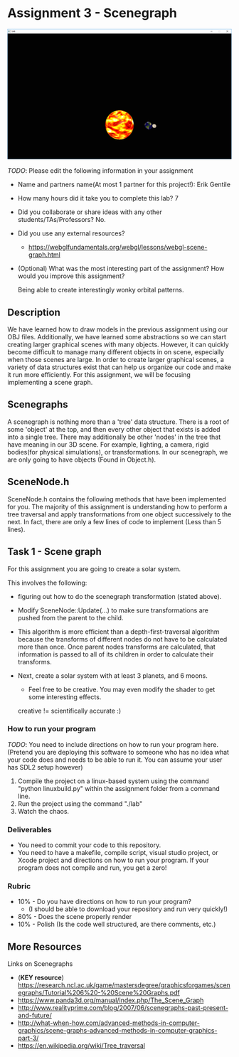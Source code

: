 # Assignment 3 - Scenegraph

![Alt text](./working.png "Working Solar System")


*TODO*: Please edit the following information in your assignment

* Name and partners name(At most 1 partner for this project!): Erik Gentile
* How many hours did it take you to complete this lab? 7
* Did you collaborate or share ideas with any other students/TAs/Professors?
  No.
* Did you use any external resources?

  * https://webglfundamentals.org/webgl/lessons/webgl-scene-graph.html

* (Optional) What was the most interesting part of the assignment? How would you improve this assignment?

  Being able to create interestingly wonky orbital patterns.

## Description

We have learned how to draw models in the previous assignment using our OBJ files. Additionally, we have learned some abstractions so we can start creating larger graphical scenes with many objects. However, it can quickly become difficult to manage many different objects in on scene, especially when those scenes are large. In order to create larger graphical scenes, a variety of data structures exist that can help us organize our code and make it run more efficiently. For this assignment, we will be focusing implementing a scene graph.

## Scenegraphs

A scenegraph is nothing more than a 'tree' data structure. There is a root of some 'object' at the top, and then every other object that exists is added into a single tree. There may additionally be other 'nodes' in the tree that have meaning in our 3D scene. For example, lighting, a camera, rigid bodies(for physical simulations), or transformations. In our scenegraph, we are only going to have objects (Found in Object.h).


## SceneNode.h

SceneNode.h contains the following methods that have been implemented for you. The majority of this assignment is understanding how to perform a tree traversal and apply transformations from one object successively to the next. In fact, there are only a few lines of code to implement (Less than 5 lines).

## Task 1 - Scene graph

For this assignment you are going to create a solar system.

This involves the following:
- figuring out how to do the scenegraph transformation (stated above).
- Modify SceneNode::Update(...) to make sure transformations are pushed from the parent to the child.
- This algorithm is more efficient than a depth-first-traversal algorithm because the transforms of different
nodes do not have to be calculated more than once. Once parent nodes transforms are calculated, that information is passed to all of its children in order to calculate their transforms.
- Next, create a solar system with at least 3 planets, and 6 moons.
  - Feel free to be creative. You may even modify the shader to get some interesting effects.

  creative != scientifically accurate :)



### How to run your program

*TODO*: You need to include directions on how to run your program here.
(Pretend you are deploying this software to someone who has no idea what your code does and needs to be able to run it. You can assume your user has SDL2 setup however)


1) Compile the project on a linux-based system using the command "python linuxbuild.py" within the assignment folder from a command line.
2) Run the project using the command "./lab"
3) Watch the chaos.


### Deliverables

* You need to commit your code to this repository.
* You need to have a makefile, compile script, visual studio project, or Xcode project and directions on how to run your program. If your program does not compile and run, you get a zero!

### Rubric

* 10% - Do you have directions on how to run your program?
  * (I should be able to download your repository and run very quickly!)
* 80% - Does the scene properly render
* 10% - Polish (Is the code well structured, are there comments, etc.)

## More Resources

Links on Scenegraphs
* (**KEY resource**) https://research.ncl.ac.uk/game/mastersdegree/graphicsforgames/scenegraphs/Tutorial%206%20-%20Scene%20Graphs.pdf
* https://www.panda3d.org/manual/index.php/The_Scene_Graph
* http://www.realityprime.com/blog/2007/06/scenegraphs-past-present-and-future/
* http://what-when-how.com/advanced-methods-in-computer-graphics/scene-graphs-advanced-methods-in-computer-graphics-part-3/
* https://en.wikipedia.org/wiki/Tree_traversal
